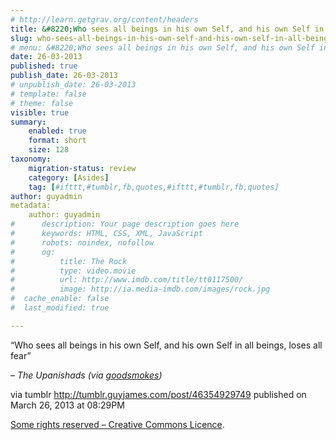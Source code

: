 ```yaml
---
# http://learn.getgrav.org/content/headers
title: &#8220;Who sees all beings in his own Self, and his own Self in all beings, loses all fear&#8221;
slug: who-sees-all-beings-in-his-own-self-and-his-own-self-in-all-beings-loses-all-fear
# menu: &#8220;Who sees all beings in his own Self, and his own Self in all beings, loses all fear&#8221;
date: 26-03-2013
published: true
publish_date: 26-03-2013
# unpublish_date: 26-03-2013
# template: false
# theme: false
visible: true
summary:
    enabled: true
    format: short
    size: 128
taxonomy:
    migration-status: review
    category: [Asides]
    tag: [#ifttt,#tumblr,fb,quotes,#ifttt,#tumblr,fb,quotes]
author: guyadmin
metadata:
    author: guyadmin
#      description: Your page description goes here
#      keywords: HTML, CSS, XML, JavaScript
#      robots: noindex, nofollow
#      og:
#          title: The Rock
#          type: video.movie
#          url: http://www.imdb.com/title/tt0117500/
#          image: http://ia.media-imdb.com/images/rock.jpg
#  cache_enable: false
#  last_modified: true

---
```


“Who sees all beings in his own Self, and his own Self in all beings, loses all fear”

 – *The Upanishads (via [goodsmokes](http://goodsmokes.tumblr.com/))*

via tumblr http://tumblr.guyjames.com/post/46354929749 published on March 26, 2013 at 08:29PM

[Some rights reserved – Creative Commons Licence](https://creativecommons.org/licenses/by-nc/3.0/).